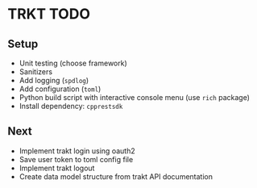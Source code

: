 # TRKT TODO

## Setup

* Unit testing (choose framework)
* Sanitizers
* Add logging (`spdlog`)
* Add configuration (`toml`)
* Python build script with interactive console menu (use `rich` package)
* Install dependency: `cpprestsdk`

## Next

* Implement trakt login using oauth2
* Save user token to toml config file
* Implement trakt logout
* Create data model structure from trakt API documentation
